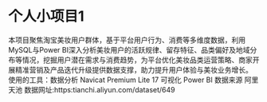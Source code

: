 # 个人小项目1
本项目聚焦淘宝美妆用户群体，基于平台用户行为、消费等多维度数据，利用MySQL与Power BI深入分析美妆用户的活跃规律、留存特征、品类偏好及地域分布等情况，挖掘用户潜在需求与消费趋势，为平台优化美妆品类运营策略、商家开展精准营销及产品迭代升级提供数据支撑，助力提升用户体验与美妆业务增长。
使用的工具：数据分析 Navicat Premium Lite 17
           可视化 Power BI
           数据来源 阿里天池
数据网址:https:tianchi.aliyun.com/dataset/649
